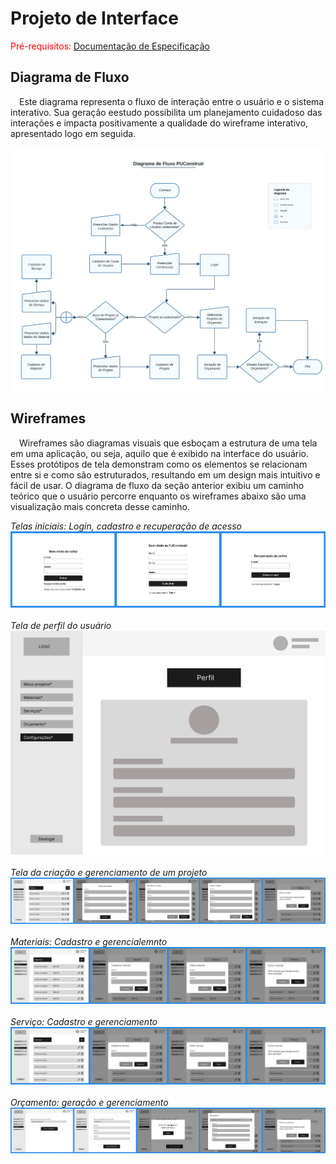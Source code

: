 
# Projeto de Interface

<span style="color:red">Pré-requisitos: <a href="2-Especificação do Projeto.md"> Documentação de Especificação</a></span>

## Diagrama de Fluxo

&emsp;Este diagrama representa o fluxo de interação entre o usuário e o sistema interativo. Sua geração eestudo possibilita um planejamento cuidadoso das interações e impacta positivamente a qualidade do wireframe interativo, apresentado logo em seguida.

![Diagrama de Fluxo](img/FlowDiagram_PUConstruir.jpeg)


## Wireframes

&emsp;Wireframes são diagramas visuais que esboçam a estrutura de uma tela em uma aplicação, ou seja, aquilo que é exibido na interface do usuário. Esses protótipos de tela demonstram como os elementos se relacionam entre si e como são estruturados, resultando em um design mais intuitivo e fácil de usar. O diagrama de fluxo da seção anterior exibiu um caminho teórico que o usuário percorre enquanto os wireframes abaixo são uma visualização mais concreta desse caminho.


_Telas iniciais: Login, cadastro e recuperação de acesso_
![Exemplo de Wireframe](img/wireframe-1.png)
<br>
<br>
_Tela de perfil do usuário_
![Exemplo de Wireframe](img/wireframe-6.png)
<br>
<br>
_Tela da criação e gerenciamento de um projeto_
![Exemplo de Wireframe](img/wireframe-5.png)
<br>
<br>
_Materiais: Cadastro e gerencialemnto_
![Exemplo de Wireframe](img/wireframe-2.png)
<br>
<br>
_Serviço: Cadastro e gerenciamento_
![Exemplo de Wireframe](img/wireframe-3.png)
<br>
<br>
_Orçamento: geração e gerenciamento_
![Exemplo de Wireframe](img/wireframe-4.png)
